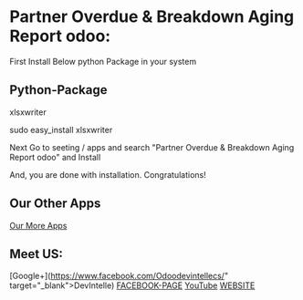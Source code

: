 Partner Overdue & Breakdown Aging Report odoo:
===============================================

First Install Below python Package in your system

Python-Package
---------------

xlsxwriter

sudo easy_install xlsxwriter 

Next Go to seeting / apps and search "Partner Overdue & Breakdown Aging Report odoo" and Install 

And, you are done with installation. Congratulations!


Our Other Apps
----------------

[Our More Apps](https://apps.odoo.com/apps/modules/browse?search=devintelle)


Meet US:
---------

[Google+](https://www.facebook.com/Odoodevintellecs/" target="_blank">DevIntelle)
[FACEBOOK-PAGE](https://plus.google.com/u/0/106859683363969286567)
[YouTube](https://www.youtube.com/channel/UCrmu-T0c8rhMXGuB44bH7gA)
[WEBSITE](https://www.devintellecs.com/)
